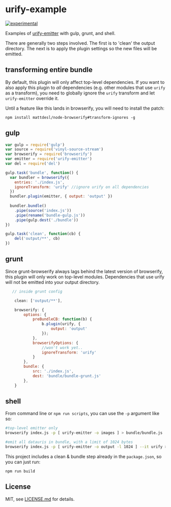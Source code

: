 # urify-example

[![experimental](http://badges.github.io/stability-badges/dist/experimental.svg)](http://github.com/badges/stability-badges)

Examples of [urify-emitter](https://www.npmjs.org/package/urify-emitter) with gulp, grunt, and shell.

There are generally two steps involved. The first is to 'clean' the output directory. The next is to apply the plugin settings so the new files will be emitted.

## transforming entire bundle

By default, this plugin will only affect top-level dependencies. If you want to also apply this plugin to *all* dependencies (e.g. other modules that use `urify` as a transform), you need to globally ignore the `urify` transform and let `urify-emitter` override it.

Until a feature like this lands in browserify, you will need to install the patch:  

```npm install mattdesl/node-browserify#transform-ignores -g```

## gulp

```js
var gulp = require('gulp')
var source = require('vinyl-source-stream')
var browserify = require('browserify')
var emitter = require('urify-emitter')
var del = require('del')

gulp.task('bundle', function() {
  var bundler = browserify({
  	entries: './index.js',
  	ignoreTransform: 'urify' //ignore urify on all dependencies
  })
  bundler.plugin(emitter, { output: 'output' })
  
  bundler.bundle()
    .pipe(source('index.js'))
    .pipe(rename('bundle-gulp.js'))
    .pipe(gulp.dest('./bundle'))
})

gulp.task('clean', function(cb) {
	del('output/**', cb)
})
```

## grunt

Since grunt-browserify always lags behind the latest version of browserify, this plugin will only work on top-level modules. Dependencies that use urify will not be emitted into your output directory. 

```js
   // inside grunt config 

    clean: ['output/**'],

    browserify: {
        options: {
            preBundleCB: function(b) {
                b.plugin(urify, {
                    output: 'output'
                });
            },
            browserifyOptions: {
                //won't work yet..
                ignoreTransform: 'urify'
            }
        },
        bundle: {
            src: './index.js',
            dest: 'bundle/bundle-grunt.js'
        },
    }
```

## shell

From command line or `npm run scripts`, you can use the `-p` argument like so:  

```sh
#top-level emitter only
browserify index.js -p [ urify-emitter -o images ] > bundle/bundle.js

#emit all datauris in bundle, with a limit of 1024 bytes
browserify index.js -p [ urify-emitter -o output -l 1024 ] --it urify > bundle/bundle.js 
```

This project includes a clean & bundle step already in the `package.json`, so you can just run:

```npm run build```

## License

MIT, see [LICENSE.md](http://github.com/mattdesl/urify-example/blob/master/LICENSE.md) for details.

